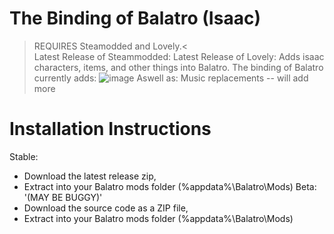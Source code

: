 # The Binding of Balatro (Isaac)
>REQUIRES Steamodded and Lovely.<<br>
Latest Release of Steammodded:
[](github.com/Steamodded/smods/releases/latest)
Latest Release of Lovely:
[](github.com/ethangreen-dev/lovely-injector/releases/latest)
Adds isaac characters, items, and other things into Balatro.
The binding of Balatro currently adds:
![image](https://github.com/user-attachments/assets/3dba582b-055b-42c2-aaa2-81400f22a00e)
Aswell as:
Music replacements
-- will add more
# Installation Instructions
Stable:
+ Download the latest release zip,
+ Extract into your Balatro mods folder (%appdata%\Balatro\Mods)
Beta:
'(MAY BE BUGGY)'
+ Download the source code as a ZIP file,
+ Extract into your Balatro mods folder (%appdata%\Balatro\Mods)
